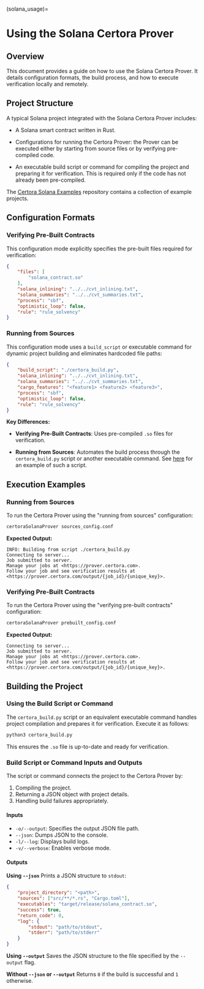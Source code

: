 (solana_usage)=
# Using the Solana Certora Prover 

## Overview

This document provides a guide on how to use the Solana Certora
Prover. It details configuration formats, the build process, and how
to execute verification locally and remotely.


## Project Structure

A typical Solana project integrated with the Solana Certora Prover includes:

- A Solana smart contract written in Rust.

- Configurations for running the Certora Prover: the Prover can be executed
  either by starting from source files or by verifying pre-compiled code.

- An executable build script or command for compiling the project and preparing
  it for verification. This is required only if the code has not already been
  pre-compiled.

The [Certora Solana Examples](https://github.com/Certora/SolanaExamples)
repository contains a collection of example projects.

## Configuration Formats

### Verifying Pre-Built Contracts

This configuration mode explicitly specifies the pre-built files required for verification:

```json
{
    "files": [
        "solana_contract.so"
    ],
    "solana_inlining": "../../cvt_inlining.txt",
    "solana_summaries": "../../cvt_summaries.txt",
    "process": "sbf",
    "optimistic_loop": false,
    "rule": "rule_solvency"
}
```

### Running from Sources

This configuration mode uses a `build_script` or executable command for dynamic project building and eliminates hardcoded file paths:

```json
{
    "build_script": "./certora_build.py",
    "solana_inlining": "../../cvt_inlining.txt",
    "solana_summaries": "../../cvt_summaries.txt",
    "cargo_features": "<feature1> <feature2> <feature3>",
    "process": "sbf",
    "optimistic_loop": false,
    "rule": "rule_solvency"
}
```

**Key Differences:**

- **Verifying Pre-Built Contracts**: Uses pre-compiled `.so` files for verification.

- **Running from Sources**: Automates the build process through the
  `certora_build.py` script or another executable
  command. See [here](https://github.com/Certora/SolanaExamples/blob/main/first_example/certora_build.py) for an example of such a script. 

## Execution Examples

### Running from Sources

To run the Certora Prover using the "running from sources" configuration:

```bash
certoraSolanaProver sources_config.conf
```

**Expected Output:**

```
INFO: Building from script ./certora_build.py
Connecting to server...
Job submitted to server.
Manage your jobs at <https://prover.certora.com>.
Follow your job and see verification results at <https://prover.certora.com/output/{job_id}/{unique_key}>.
```

### Verifying Pre-Built Contracts

To run the Certora Prover using the "verifying pre-built contracts" configuration:

```bash
certoraSolanaProver prebuilt_config.conf
```

**Expected Output:**

```
Connecting to server...
Job submitted to server.
Manage your jobs at <https://prover.certora.com>.
Follow your job and see verification results at <https://prover.certora.com/output/{job_id}/{unique_key}>.
```

## Building the Project

### Using the Build Script or Command

The `certora_build.py` script or an equivalent executable command handles project compilation and prepares it for verification. Execute it as follows:

```bash
python3 certora_build.py
```

This ensures the `.so` file is up-to-date and ready for verification.

### Build Script or Command Inputs and Outputs

The script or command connects the project to the Certora Prover by:
1. Compiling the project.
2. Returning a JSON object with project details.
3. Handling build failures appropriately.

#### Inputs

- `-o/--output`: Specifies the output JSON file path.
- `--json`: Dumps JSON to the console.
- `-l/--log`: Displays build logs.
- `-v/--verbose`: Enables verbose mode.

#### Outputs

**Using `--json`**
Prints a JSON structure to `stdout`:

```json
{
    "project_directory": "<path>",
    "sources": ["src/**/*.rs", "Cargo.toml"],
    "executables": "target/release/solana_contract.so",
    "success": true,
    "return_code": 0,
    "log": {
        "stdout": "path/to/stdout",
        "stderr": "path/to/stderr"
    }
}
```

**Using `--output`**
Saves the JSON structure to the file specified by the `--output` flag.

**Without `--json` or `--output`**
Returns `0` if the build is successful and `1` otherwise.

